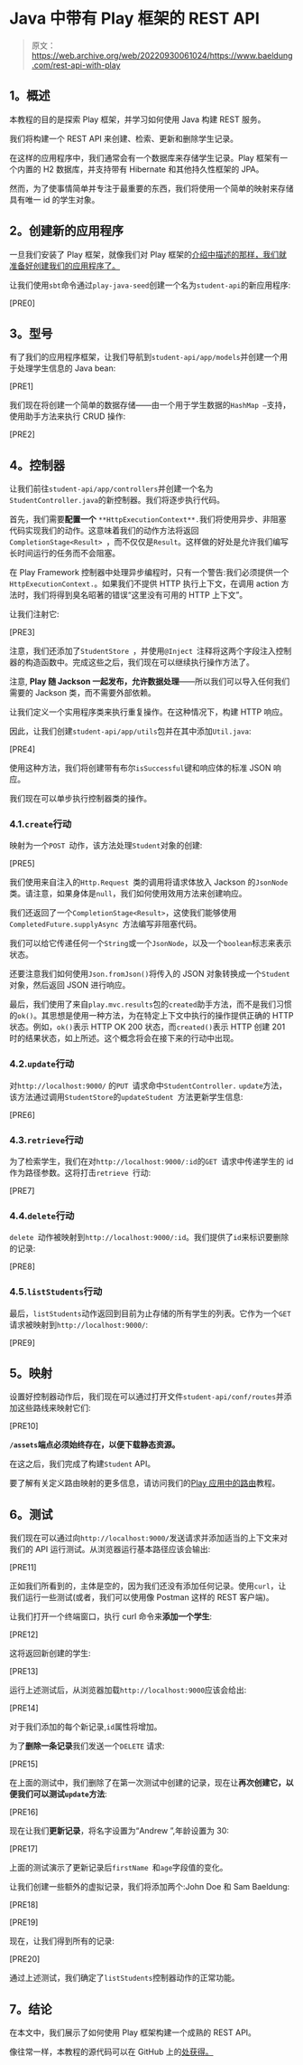 # Java 中带有 Play 框架的 REST API

> 原文：<https://web.archive.org/web/20220930061024/https://www.baeldung.com/rest-api-with-play>

## **1。概述**

本教程的目的是探索 Play 框架，并学习如何使用 Java 构建 REST 服务。

我们将构建一个 REST API 来创建、检索、更新和删除学生记录。

在这样的应用程序中，我们通常会有一个数据库来存储学生记录。Play 框架有一个内置的 H2 数据库，并支持带有 Hibernate 和其他持久性框架的 JPA。

然而，为了使事情简单并专注于最重要的东西，我们将使用一个简单的映射来存储具有唯一 id 的学生对象。

## **2。创建新的应用程序**

一旦我们安装了 Play 框架，就像我们对 Play 框架的[介绍中描述的那样，我们就准备好创建我们的应用程序了。](/web/20220815031421/https://www.baeldung.com/java-intro-to-the-play-framework)

让我们使用`sbt`命令通过`play-java-seed`创建一个名为`student-api`的新应用程序:

[PRE0]

## **3。型号**

有了我们的应用程序框架，让我们导航到`student-api/app/models`并创建一个用于处理学生信息的 Java bean:

[PRE1]

我们现在将创建一个简单的数据存储——由一个用于学生数据的`HashMap –`支持，使用助手方法来执行 CRUD 操作:

[PRE2]

## **4。控制器**

让我们前往`student-api/app/controllers`并创建一个名为`StudentController.java`的新控制器。我们将逐步执行代码。

首先，我们需要**配置一个** `**HttpExecutionContext**.`我们将使用异步、非阻塞代码实现我们的动作。这意味着我们的动作方法将返回`CompletionStage<Result> `，而不仅仅是`Result`。这样做的好处是允许我们编写长时间运行的任务而不会阻塞。

在 Play Framework 控制器中处理异步编程时，只有一个警告:我们必须提供一个`HttpExecutionContext.`。如果我们不提供 HTTP 执行上下文，在调用 action 方法时，我们将得到臭名昭著的错误“这里没有可用的 HTTP 上下文”。

让我们注射它:

[PRE3]

注意，我们还添加了`StudentStore `，并使用`@Inject `注释将这两个字段注入控制器的构造函数中。完成这些之后，我们现在可以继续执行操作方法了。

注意, **Play 随 Jackson 一起发布，允许数据处理**——所以我们可以导入任何我们需要的 Jackson 类，而不需要外部依赖。

让我们定义一个实用程序类来执行重复操作。在这种情况下，构建 HTTP 响应。

因此，让我们创建`student-api/app/utils`包并在其中添加`Util.java`:

[PRE4]

使用这种方法，我们将创建带有布尔`isSuccessful`键和响应体的标准 JSON 响应。

我们现在可以单步执行控制器类的操作。

### 4.1.`create`行动

映射为一个`POST `动作，该方法处理`Student`对象的创建:

[PRE5]

我们使用来自注入的`Http.Request `类的调用将请求体放入 Jackson 的`JsonNode`类。请注意，如果身体是`null`，我们如何使用效用方法来创建响应。

我们还返回了一个`CompletionStage<Result>`，这使我们能够使用`CompletedFuture.supplyAsync `方法编写非阻塞代码。

我们可以给它传递任何一个`String`或一个`JsonNode`，以及一个`boolean`标志来表示状态。

还要注意我们如何使用`Json.fromJson()`将传入的 JSON 对象转换成一个`Student`对象，然后返回 JSON 进行响应。

最后，我们使用了来自`play.mvc.results`包的`created`助手方法，而不是我们习惯的`ok()`。其思想是使用一种方法，为在特定上下文中执行的操作提供正确的 HTTP 状态。例如，`ok()`表示 HTTP OK 200 状态，而`created()`表示 HTTP 创建 201 时的结果状态，如上所述。这个概念将会在接下来的行动中出现。

### 4.2.`update`行动

对`http://localhost:9000/` 的`PUT `请求命中`StudentController.` `update`方法，该方法通过调用`StudentStore`的`updateStudent `方法更新学生信息:

[PRE6]

### 4.3.`retrieve`行动

为了检索学生，我们在对`http://localhost:9000/:id`的`GET `请求中传递学生的 id 作为路径参数。这将打击`retrieve `行动:

[PRE7]

### 4.4.`delete`行动

`delete `动作被映射到`http://localhost:9000/:id`。我们提供了`id`来标识要删除的记录:

[PRE8]

### 4.5.`listStudents`行动

最后，`listStudents`动作返回到目前为止存储的所有学生的列表。它作为一个`GET`请求被映射到`http://localhost:9000/`:

[PRE9]

## **5。映射**

设置好控制器动作后，我们现在可以通过打开文件`student-api/conf/routes`并添加这些路线来映射它们:

[PRE10]

**`/assets`端点必须始终存在，以便下载静态资源。**

在这之后，我们完成了构建`Student` API。

要了解有关定义路由映射的更多信息，请访问我们的[Play 应用中的路由](/web/20220815031421/https://www.baeldung.com/routing-in-play)教程。

## **6。测试**

我们现在可以通过向`http://localhost:9000/`发送请求并添加适当的上下文来对我们的 API 运行测试。从浏览器运行基本路径应该会输出:

[PRE11]

正如我们所看到的，主体是空的，因为我们还没有添加任何记录。使用`curl`，让我们运行一些测试(或者，我们可以使用像 Postman 这样的 REST 客户端)。

让我们打开一个终端窗口，执行 curl 命令来**添加一个学生**:

[PRE12]

这将返回新创建的学生:

[PRE13]

运行上述测试后，从浏览器加载`http://localhost:9000`应该会给出:

[PRE14]

对于我们添加的每个新记录,`id`属性将增加。

为了**删除一条记录**我们发送一个`DELETE` 请求:

[PRE15]

在上面的测试中，我们删除了在第一次测试中创建的记录，现在让**再次创建它，以便我们可以测试`update`方法**:

[PRE16]

现在让我们**更新记录**，将名字设置为“Andrew ”,年龄设置为 30:

[PRE17]

上面的测试演示了更新记录后`firstName `和`age`字段值的变化。

让我们创建一些额外的虚拟记录，我们将添加两个:John Doe 和 Sam Baeldung:

[PRE18]

[PRE19]

现在，让我们得到所有的记录:

[PRE20]

通过上述测试，我们确定了`listStudents`控制器动作的正常功能。

## **7。结论**

在本文中，我们展示了如何使用 Play 框架构建一个成熟的 REST API。

像往常一样，本教程的源代码可以在 GitHub 上的[处获得。](https://web.archive.org/web/20220815031421/https://github.com/eugenp/tutorials/tree/master/play-framework)